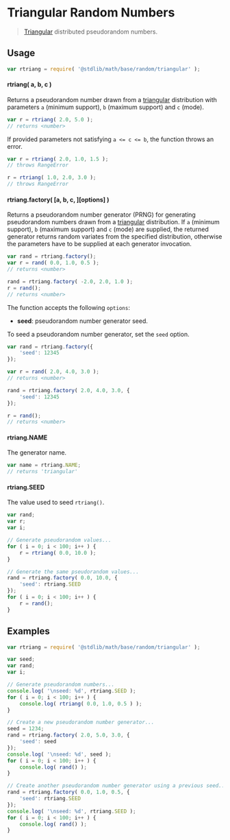Triangular Random Numbers
===

> [Triangular][triangular] distributed pseudorandom numbers.


<!-- <usage> -->

## Usage

``` javascript
var rtriang = require( '@stdlib/math/base/random/triangular' );
```

#### rtriang( a, b, c )

Returns a pseudorandom number drawn from a [triangular][triangular] distribution with parameters `a` (minimum support), `b` (maximum support) and `c` (mode).

``` javascript
var r = rtriang( 2.0, 5.0 );
// returns <number>
```

If provided parameters not satisfying `a <= c <= b`, the function throws an error.

``` javascript
var r = rtriang( 2.0, 1.0, 1.5 );
// throws RangeError

r = rtriang( 1.0, 2.0, 3.0 );
// throws RangeError
```

#### rtriang.factory( \[a, b, c, \]\[options\] )

Returns a pseudorandom number generator (PRNG) for generating pseudorandom numbers drawn from a [triangular][triangular] distribution. If `a` (minimum support), `b` (maximum support) and `c` (mode) are supplied, the returned generator returns random variates from the specified distribution, otherwise the parameters have to be supplied at each generator invocation.

``` javascript
var rand = rtriang.factory();
var r = rand( 0.0, 1.0, 0.5 );
// returns <number>

rand = rtriang.factory( -2.0, 2.0, 1.0 );
r = rand();
// returns <number>
```

The function accepts the following `options`:

* __seed__: pseudorandom number generator seed.

To seed a pseudorandom number generator, set the `seed` option.

``` javascript
var rand = rtriang.factory({
    'seed': 12345
});

var r = rand( 2.0, 4.0, 3.0 );
// returns <number>

rand = rtriang.factory( 2.0, 4.0, 3.0, {
    'seed': 12345
});

r = rand();
// returns <number>
```

#### rtriang.NAME

The generator name.

``` javascript
var name = rtriang.NAME;
// returns 'triangular'
```

#### rtriang.SEED

The value used to seed `rtriang()`.

``` javascript
var rand;
var r;
var i;

// Generate pseudorandom values...
for ( i = 0; i < 100; i++ ) {
    r = rtriang( 0.0, 10.0 );
}

// Generate the same pseudorandom values...
rand = rtriang.factory( 0.0, 10.0, {
    'seed': rtriang.SEED
});
for ( i = 0; i < 100; i++ ) {
    r = rand();
}
```

<!-- </usage> -->


<!-- <examples> -->

## Examples

``` javascript
var rtriang = require( '@stdlib/math/base/random/triangular' );

var seed;
var rand;
var i;

// Generate pseudorandom numbers...
console.log( '\nseed: %d', rtriang.SEED );
for ( i = 0; i < 100; i++ ) {
    console.log( rtriang( 0.0, 1.0, 0.5 ) );
}

// Create a new pseudorandom number generator...
seed = 1234;
rand = rtriang.factory( 2.0, 5.0, 3.0, {
    'seed': seed
});
console.log( '\nseed: %d', seed );
for ( i = 0; i < 100; i++ ) {
    console.log( rand() );
}

// Create another pseudorandom number generator using a previous seed...
rand = rtriang.factory( 0.0, 1.0, 0.5, {
    'seed': rtriang.SEED
});
console.log( '\nseed: %d', rtriang.SEED );
for ( i = 0; i < 100; i++ ) {
    console.log( rand() );
}
```

<!-- </examples> -->


<!-- <links> -->

[triangular]: https://en.wikipedia.org/wiki/Triangular_distribution

<!-- </links> -->
